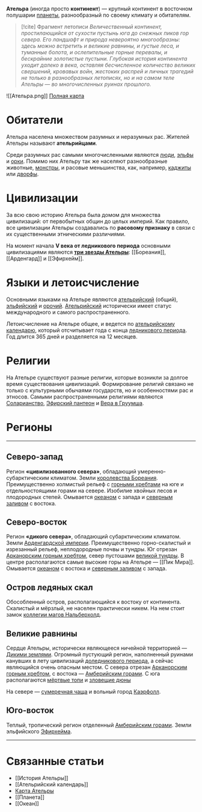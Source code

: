 **Ательра** (иногда просто **континент**) — крупный континент в восточном полушарии [планеты](Планета.md), разнообразный по своему климату и обитателям. 

> [!cite] Фрагмент летописи
> *Величественный континент, простилающийся от сухости пустынь юга до снежных пиков гор севера. Его ландшафт и природа невероятно многообразны: здесь можно встретить и великие равнины, и густые леса, и туманные болота, и ослепительные горные перевалы, и бескрайние золотистые пустыни. Глубокая история континента уходит далеко в века, оставляя бесчисленное количество великих свершений, кровавых войн, жестоких распрей и личных трагедий не только в разнообразных летописях, но и на самом теле Ательры — во многочисленных руинах прошлого.*

![[Ательра.png]]
[Полная карта](Ательра.png)
# Обитатели
Ательра населена множеством разумных и неразумных рас. Жителей Ательры называют **ательрийцами**. 

Среди разумных рас самыми многочисленными являются [люди](Люди.md), [эльфы](Эльфы.md) и [орки](Орки.md). Помимо них Ательру так же населяют разнообразные животные, [монстры](Монстры.md), и расовые меньшинства, как, например, [каджиты](Каджиты.md) или [дворфы](Дворфы.md).
# Цивилизации
За всю свою историю Ательра была домом для множества цивилизаций: от первобытных общин до целых империй. Как правило, все цивилизации Ательры создавались по **расовому признаку** в связи с их существенными этническими различиями.

На момент начала **V века от ледникового периода** основными цивилизациями являются [**три звезды Ательры**](Три%20звезды%20Ательры): [[Бореания]], [[Арденгард]] и [[Эфирхейм]]. 
# Языки и летоисчисление 
Основными языками на Ательре являются [ательрийский](Ательрийский.md) (общий), [эльфийский](Эльфийский.md) и [орочий](Орочий.md). [Ательрийский](Ательрийский) исторически имеет статус международного и самого распространенного.

Летоисчисление на Ательре общее, и ведется по [ательрийскому календарю](Ательрийский%20календарь.md), который отсчитывает года с конца [ледникового периода](История%20Ательры.md). Год длится 365 дней и разделяется на 12 месяцев.
# Религии
На Ательре существуют разные религии, которые возникли за долгое время существования цивилизаций. Формирование религий связано не только с культурными обычаями государств, но и особенностями рас и этносов. Самыми распространенными религиями являются [Соларианство](Соларианство.md), [Эфирский пантеон](Эфирский%20пантеон.md) и [Вера в Груумша](Вера%20в%20Груумша.md).
# Регионы
---
## Северо-запад
Регион **«цивилизованного севера»**, обладающий умеренно-субарктическим климатом. Земли [королевства Бореания](Бореания). Преимущественно холмистый рельеф с [горными хребтами](Арканорский%20горный%20хребет.md) на юге и отдельностоящими горами на севере. Изобилие хвойных лесов и плодородных степей. Омывается [океаном](Океан.md) с запада и [северным заливом](Северный%20залив.md) с востока.
## Северо-восток
Регион **«дикого севера»**, обладающий субарктическим климатом. Земли [Арденгардской империи](Арденгард). Преимущественно горно-скалистый и изрезанный рельеф, неплодородные почвы и тундры. Юг отрезан [Арканорским горным хребтом](Арканорский%20горный%20хребет.md), север пустошами [великой тундры](Великая%20тундра.md). В центре располагаются самые высокие горы на Ательре — [[Пик Мира]]. Омывается [океаном](Океан.md) с востока и [северным заливом](Северный%20залив.md) с запада. 
## Остров ледяных скал
Обособленный остров, располагающийся к востоку от континента. Скалистый и мёрзлый, не населен практически никем. На нем стоит замок [коллегии магов Нальберхолд](Нальберхолд.md). 
## Великие равнины
Сердце Ательры, исторически являющееся ничейной территорией — [Дикими землями](Дикие%20земли.md). Огромный пустующий регион, наполненный руинами канувших в лету цивилизаций [доледникового периода](История%20Ательры#Доледниеовый%20период), а сейчас являющийся очень опасным местом. С севера отрезан [Арканорским горным хребтом](Арканорский%20горный%20хребет.md), с востока — [Амберийским горами](Амберийские%20горы.md). С юга располагаются [мёртвые топи](Мёртвые%20топи.md) и [зловещие дюны](Зловещие%20дюны.md)

На севере — [cумеречная чаща](Cумеречная%20чаща.md) и вольный город [Каэрфолл](Каэрфолл.md).
## Юго-восток
Теплый, тропический регион отделенный [Амберийским горами](Амберийские%20горы.md). Земли эльфийского [Эфирхейма](Эфирхейм).

---
# Связанные статьи
- [[История Ательры]]
- [[Ательрийский календарь]]
- [Карта Ательры](Ательра.png)
- [[Планета]]
- [[Океан]]